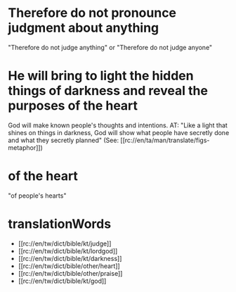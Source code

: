 # Therefore do not pronounce judgment about anything

"Therefore do not judge anything" or "Therefore do not judge anyone"

# He will bring to light the hidden things of darkness and reveal the purposes of the heart

God will make known people's thoughts and intentions. AT: "Like a light that shines on things in darkness, God will show what people have secretly done and what they secretly planned" (See: [[rc://en/ta/man/translate/figs-metaphor]])

# of the heart

"of people's hearts"

# translationWords

* [[rc://en/tw/dict/bible/kt/judge]]
* [[rc://en/tw/dict/bible/kt/lordgod]]
* [[rc://en/tw/dict/bible/kt/darkness]]
* [[rc://en/tw/dict/bible/other/heart]]
* [[rc://en/tw/dict/bible/other/praise]]
* [[rc://en/tw/dict/bible/kt/god]]